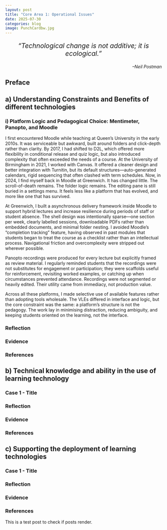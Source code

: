```yaml
---
layout: post
title: "Core Area 1: Operational Issues"
date: 2025-07-30
categories: blog
image: PunchCardbw.jpg
---
```


<p style="font-size: 1.5em; text-align: center;">
<em> “Technological change is not additive; it is ecological.”</em>
</p>

<p style="text-align: right;">
<em>–Neil Postman </em>
</p>

## Preface

## a) Understanding Constraints and Benefits of different technologies
### i) Platform Logic and Pedagogical Choice: Mentimeter, Panopto, and Moodle
I first encountered Moodle while teaching at Queen’s University in the early 2010s. It was serviceable but awkward, built around folders and click-depth rather than clarity. By 2017, I had shifted to D2L, which offered more flexibility in conditional release and quiz logic, but also introduced complexity that often exceeded the needs of a course. At the University of Birmingham in 2021, I worked with Canvas. It offered a cleaner design and better integration with Turnitin, but its default structures—auto-generated calendars, rigid sequencing that often clashed with term schedules. Now, in 2024, I find myself back in Moodle at Greenwich. It has changed little. The scroll-of-death remains. The folder logic remains. The editing pane is still buried in a settings menu. It feels less like a platform that has evolved, and more like one that has survived.

At Greenwich, I built a asynchronous delivery framework inside Moodle to support hybrid lectures and increase resilience during periods of staff or student absence. The shell design was intentionally sparse—one section per week, clearly labelled sessions, downloadable PDFs rather than embedded documents, and minimal folder nesting. I avoided Moodle’s “completion tracking” feature, having observed in past modules that students began to treat the course as a checklist rather than an intellectual process. Navigational friction and overcomplexity were stripped out wherever possible.

Panopto recordings were produced for every lecture but explicitly framed as review material. I regularly reminded students that the recordings were not substitutes for engagement or participation; they were scaffolds useful for reinforcement, revisiting worked examples, or catching up when circumstances prevented attendance. Recordings were not segmented or heavily edited. Their utility came from immediacy, not production value.

Across all these platforms, I made selective use of available features rather than adopting tools wholesale. The VLEs differed in interface and logic, but the core constraint was the same: a platform’s structure is not the pedagogy. The work lay in minimising distraction, reducing ambiguity, and keeping students oriented on the learning, not the interface.

### Reflection
### Evidence
### References
## b) Technical knowledge and ability in the use of learning technology
### Case 1 - Title
### Reflection
### Evidence
### References
## c) Supporting the deployment of learning technologies
### Case 1 - Title
### Reflection
### Evidence
### References




This is a test post to check if posts render.
